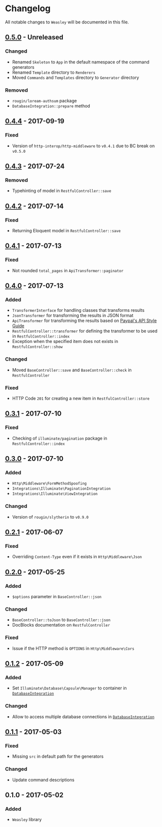 # Changelog

All notable changes to `Weasley` will be documented in this file.

## [0.5.0](https://github.com/rougin/weasley/compare/v0.4.4...v0.5.0) - Unreleased

### Changed
- Renamed `Skeleton` to `App` in the default namespace of the command generators
- Renamed `Template` directory to `Renderers`
- Moved `Commands` and `Templates` directory to `Generator` directory

### Removed
- `rougin/loream-authsum` package
- `DatabaseIntegration::prepare` method

## [0.4.4](https://github.com/rougin/weasley/compare/v0.4.3...v0.4.4) - 2017-09-19

### Fixed
- Version of `http-interop/http-middleware` to `v0.4.1` due to BC break on `v0.5.0`

## [0.4.3](https://github.com/rougin/weasley/compare/v0.4.2...v0.4.3) - 2017-07-24

### Removed
- Typehinting of model in `RestfulController::save`

## [0.4.2](https://github.com/rougin/weasley/compare/v0.4.1...v0.4.2) - 2017-07-14

### Fixed
- Returning Eloquent model in `RestfulController::save`

## [0.4.1](https://github.com/rougin/weasley/compare/v0.4.0...v0.4.1) - 2017-07-13

### Fixed
- Not rounded `total_pages` in `ApiTransformer::paginator`

## [0.4.0](https://github.com/rougin/weasley/compare/v0.3.1...v0.4.0) - 2017-07-13

### Added
- `TransformerInterface` for handling classes that transforms results
- `JsonTransformer` for transforming the results in JSON format
- `ApiTransformer` for transforming the results based on [Paypal's API Style Guide](https://github.com/paypal/api-standards/blob/master/api-style-guide.md)
- `RestfulController::transformer` for defining the transformer to be used in `RestfulController::index`
- Exception when the specified item does not exists in `RestfulController::show`

### Changed
- Moved `BaseController::save` and `BaseController::check` in `RestfulController`

### Fixed
- HTTP Code `201` for creating a new item in `RestfulController::store` 

## [0.3.1](https://github.com/rougin/weasley/compare/v0.3.0...v0.3.1) - 2017-07-10

### Fixed
- Checking of `illuminate/pagination` package in `RestfulController::index`

## [0.3.0](https://github.com/rougin/weasley/compare/v0.2.1...v0.3.0) - 2017-07-10

### Added
- `Http\Middleware\FormMethodSpoofing`
- `Integrations\Illuminate\PaginationIntegration`
- `Integrations\Illuminate\ViewIntegration`

### Changed
- Version of `rougin/slytherin` to `v0.9.0`

## [0.2.1](https://github.com/rougin/weasley/compare/v0.2.0...v0.2.1) - 2017-06-07

### Fixed
- Overriding `Content-Type` even if it exists in `Http\Middleware\Json`

## [0.2.0](https://github.com/rougin/weasley/compare/v0.1.2...v0.2.0) - 2017-05-25

### Added
- `$options` parameter in `BaseController::json`

### Changed
- `BaseController::toJson` to `BaseController::json`
- DocBlocks documentation on `RestfulController`

### Fixed
- Issue if the HTTP method is `OPTIONS` in `Http\Middleware\Cors`

## [0.1.2](https://github.com/rougin/weasley/compare/v0.1.1...v0.1.2) - 2017-05-09

### Added
- Set `Illuminate\Database\Capsule\Manager` to container in [`DatabaseIntegration`](https://github.com/rougin/weasley/blob/master/src/Integrations/Illuminate/DatabaseIntegration.php)

### Changed
- Allow to access multiple database connections in [`DatabaseIntegration`](https://github.com/rougin/weasley/blob/master/src/Integrations/Illuminate/DatabaseIntegration.php)

## [0.1.1](https://github.com/rougin/weasley/compare/v0.1.0...v0.1.1) - 2017-05-03

### Fixed
- Missing `src` in default path for the generators

### Changed
- Update command descriptions

## 0.1.0 - 2017-05-02

### Added
- `Weasley` library